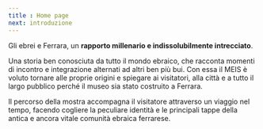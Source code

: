 ```yaml
---
title : Home page
next: introduzione
---
```

Gli ebrei e Ferrara, un **rapporto millenario e indissolubilmente intrecciato**.

Una storia ben conosciuta da tutto il mondo ebraico, che racconta momenti di incontro e integrazione alternati ad altri ben più bui. Con essa il MEIS è voluto tornare alle proprie origini e spiegare ai visitatori, alla città e a tutto il largo pubblico perché il museo sia stato costruito a Ferrara.

Il percorso della mostra accompagna il visitatore attraverso un viaggio nel tempo, facendo cogliere la peculiare identità e le principali tappe della antica e ancora vitale comunità ebraica ferrarese. 

